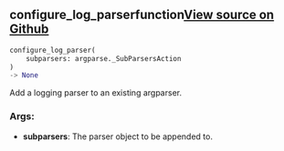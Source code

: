 ## configure_log_parser<span class="tag">function</span><a class="sourcelink" href=https://github.com/fastestimator/fastestimator/blob/r1.1/fastestimator/cli/logs.py/#L47-L110>View source on Github</a>
```python
configure_log_parser(
	subparsers: argparse._SubParsersAction
)
-> None
```
Add a logging parser to an existing argparser.


<h3>Args:</h3>


* **subparsers**: The parser object to be appended to.

